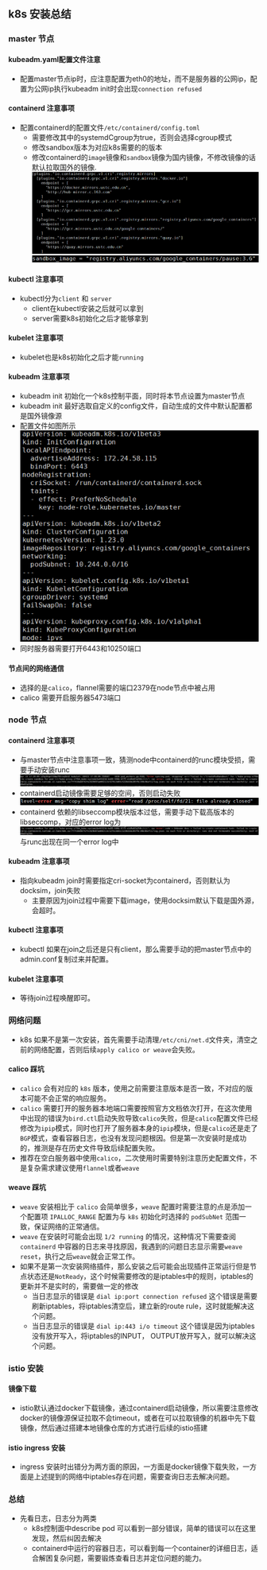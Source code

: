 ## k8s 安装总结
### master 节点
#### kubeadm.yaml配置文件注意
- 配置master节点ip时，应注意配置为eth0的地址，而不是服务器的公网ip，配置为公网ip执行kubeadm init时会出现`connection refused`
#### containerd 注意事项
- 配置containerd的配置文件`/etc/containerd/config.toml`
  - 需要修改其中的systemdCgroup为true，否则会选择cgroup模式
  - 修改sandbox版本为对应k8s需要的的版本
  - 修改containerd的`image`镜像和`sandbox`镜像为国内镜像，不修改镜像的话默认拉取国外的镜像. ![图 1](image/89eba5161ae6994c3340ff12bd3ab512a8126246b263b85ab3e87d9e91eb42c5.png)  ![图 2](image/159c1d331043c338ab860a71df660019a170d29486edb5e23f5fb66a90427f62.png)  
#### kubectl 注意事项
- kubectl分为`client` 和 `server`
  - client在kubectl安装之后就可以拿到
  - server需要k8s初始化之后才能够拿到
#### kubelet 注意事项
- kubelet也是k8s初始化之后才能`running`
#### kubeadm 注意事项
- kubeadm init 初始化一个k8s控制平面，同时将本节点设置为master节点
- kubeadm init 最好选取自定义的config文件，自动生成的文件中默认配置都是国外镜像源 
- 配置文件如图所示
  ![图 3](image/99b85ce09772972aa82e99cd63bff3b6fa859d5ed78d4bcdd80a7a1505b5b04e.png)  
- 同时服务器需要打开6443和10250端口
#### 节点间的网络通信
- 选择的是`calico`，flannel需要的端口2379在node节点中被占用
- calico 需要开启服务器5473端口

### node 节点
#### containerd 注意事项
- 与master节点中注意事项一致，猜测node中containerd的runc模块受损，需要手动安装runc ![图 4](image/d2ccf45d97177ecf05b695710399b41807bdff0113419f3c42d1ca7b47a00f82.png)  
- containerd启动镜像需要足够的空间，否则启动失败 ![图 5](image/ec0837de7d14c0ae98e8adbe34c5f02f53c072ab87521ef608ecd270df8fd103.png)  
- containerd 依赖的libseccomp模块版本过低，需要手动下载高版本的libseccomp，对应的error log为 ![图 6](image/3655b976413af42e2f402d20b68b0cd03f5817af677bcff3fe101f4367856cc6.png)  与runc出现在同一个error log中
#### kubeadm 注意事项
- 指向kubeadm join时需要指定cri-socket为containerd，否则默认为docksim，join失败
  - 主要原因为join过程中需要下载image，使用docksim默认下载是国外源，会超时。
#### kubectl 注意事项
- kubectl 如果在join之后还是只有client，那么需要手动的把master节点中的admin.conf复制过来并配置。
#### kubelet 注意事项
- 等待join过程唤醒即可。
  
### 网络问题
- k8s 如果不是第一次安装，首先需要手动清理`/etc/cni/net.d`文件夹，清空之前的网络配置，否则后续`apply calico or weave`会失败。
#### calico 踩坑
- `calico` 会有对应的 `k8s` 版本，使用之前需要注意版本是否一致，不对应的版本可能不会正常的响应服务。
- `calico` 需要打开的服务器本地端口需要按照官方文档依次打开，在这次使用中出现的错误为`bird.ctl`启动失败导致`calico`失败，但是`calico`配置文件已经修改为`ipip`模式，同时也打开了服务器本身的`ipip`模块，但是`calico`还是走了`BGP`模式，查看容器日志，也没有发现问题根因。但是第一次安装时是成功的，推测是存在历史文件导致后续配置失败。
- 推荐在空白服务器中使用`calico`，二次使用时需要特别注意历史配置文件，不是复杂需求建议使用`flannel`或者`weave`
#### weave 踩坑
- `weave` 安装相比于 `calico` 会简单很多，`weave` 配置时需要注意的点是添加一个配置项 `IPALLOC_RANGE` 配置为与 `k8s` 初始化时选择的 `podSubNet` 范围一致，保证网络的正常通信。
- `weave` 在安装时可能会出现 `1/2 running` 的情况，这种情况下需要查阅 `containerd` 中容器的日志来寻找原因，我遇到的问题日志显示需要`weave reset`，执行之后`weave`就会正常工作。
- 如果不是第一次安装网络插件，那么安装之后可能会出现插件正常运行但是节点状态还是`NotReady`，这个时候需要修改的是iptables中的规则，iptables的更新并不是实时的，需要做一定的修改
  - 当日志显示的错误是 `dial ip:port connection refused` 这个错误是需要刷新iptables，将iptables清空后，建立新的route rule，这时就能解决这个问题。
  - 当日志显示的错误是 `dial ip:443 i/o timeout` 这个错误是因为iptables没有放开写入，将iptables的INPUT， OUTPUT放开写入，就可以解决这个问题。
### istio 安装
#### 镜像下载
- istio默认通过docker下载镜像，通过containerd启动镜像，所以需要注意修改docker的镜像源保证拉取不会timeout，或者在可以拉取镜像的机器中先下载镜像，然后通过搭建本地镜像仓库的方式进行后续的istio搭建
#### istio ingress 安装
- ingress 安装时出错分为两方面的原因，一方面是docker镜像下载失败，一方面是上述提到的网络中iptables存在问题，需要查询日志去解决问题。

### 总结
- 先看日志，日志分为两类
  - k8s控制面中describe pod 可以看到一部分错误，简单的错误可以在这里发现，然后纠因去解决
  - containerd中运行的容器日志，可以看到每一个container的详细日志，适合解困复杂问题，需要锻炼查看日志并定位问题的能力。